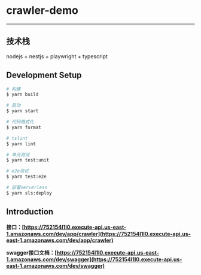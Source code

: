 # crawler-demo

---

## 技术栈

nodejs + nestjs + playwright + typescript

## Development Setup

```bash
# 构建
$ yarn build

# 启动
$ yarn start

# 代码格式化
$ yarn format

# tslint
$ yarn lint

# 单元测试
$ yarn test:unit

# e2e测试
$ yarn test:e2e

# 部署serverless
$ yarn sls:deploy

```
## Introduction

**接口：[https://752154l1l0.execute-api.us-east-1.amazonaws.com/dev/app/crawler](https://752154l1l0.execute-api.us-east-1.amazonaws.com/dev/app/crawler)**

**swagger接口文档：[https://752154l1l0.execute-api.us-east-1.amazonaws.com/dev/swagger](https://752154l1l0.execute-api.us-east-1.amazonaws.com/dev/swagger)**